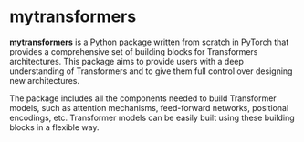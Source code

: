 # mytransformers

**mytransformers** is a Python package written from scratch in PyTorch that provides a
comprehensive set of building blocks for Transformers architectures. This package aims
to provide users with a deep understanding of Transformers and to give them full control
over designing new architectures.

The package includes all the components needed to build Transformer models, such as
attention mechanisms, feed-forward networks, positional encodings, etc. Transformer
models can be easily built using these building blocks in a flexible way.